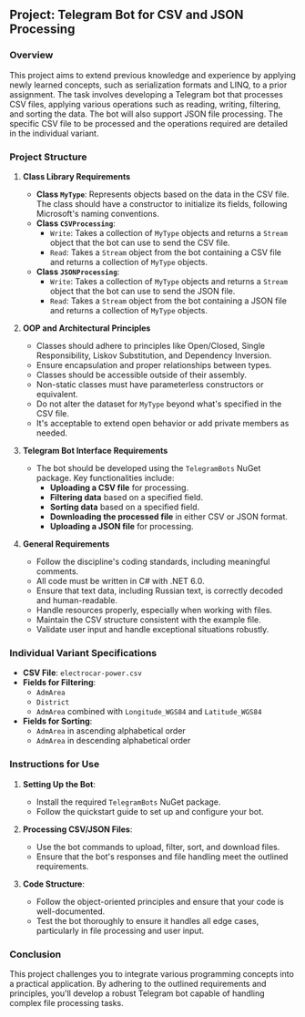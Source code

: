 ## Project: Telegram Bot for CSV and JSON Processing

### Overview

This project aims to extend previous knowledge and experience by applying newly learned concepts, such as serialization formats and LINQ, to a prior assignment. The task involves developing a Telegram bot that processes CSV files, applying various operations such as reading, writing, filtering, and sorting the data. The bot will also support JSON file processing. The specific CSV file to be processed and the operations required are detailed in the individual variant.

### Project Structure

1. **Class Library Requirements**
   - **Class `MyType`**: Represents objects based on the data in the CSV file. The class should have a constructor to initialize its fields, following Microsoft's naming conventions.
   - **Class `CSVProcessing`**: 
     - `Write`: Takes a collection of `MyType` objects and returns a `Stream` object that the bot can use to send the CSV file.
     - `Read`: Takes a `Stream` object from the bot containing a CSV file and returns a collection of `MyType` objects.
   - **Class `JSONProcessing`**:
     - `Write`: Takes a collection of `MyType` objects and returns a `Stream` object that the bot can use to send the JSON file.
     - `Read`: Takes a `Stream` object from the bot containing a JSON file and returns a collection of `MyType` objects.

2. **OOP and Architectural Principles**
   - Classes should adhere to principles like Open/Closed, Single Responsibility, Liskov Substitution, and Dependency Inversion.
   - Ensure encapsulation and proper relationships between types.
   - Classes should be accessible outside of their assembly.
   - Non-static classes must have parameterless constructors or equivalent.
   - Do not alter the dataset for `MyType` beyond what's specified in the CSV file.
   - It's acceptable to extend open behavior or add private members as needed.

3. **Telegram Bot Interface Requirements**
   - The bot should be developed using the `TelegramBots` NuGet package. Key functionalities include:
     - **Uploading a CSV file** for processing.
     - **Filtering data** based on a specified field.
     - **Sorting data** based on a specified field.
     - **Downloading the processed file** in either CSV or JSON format.
     - **Uploading a JSON file** for processing.

4. **General Requirements**
   - Follow the discipline's coding standards, including meaningful comments.
   - All code must be written in C# with .NET 6.0.
   - Ensure that text data, including Russian text, is correctly decoded and human-readable.
   - Handle resources properly, especially when working with files.
   - Maintain the CSV structure consistent with the example file.
   - Validate user input and handle exceptional situations robustly.

### Individual Variant Specifications

- **CSV File**: `electrocar-power.csv`
- **Fields for Filtering**:
  - `AdmArea`
  - `District`
  - `AdmArea` combined with `Longitude_WGS84` and `Latitude_WGS84`
- **Fields for Sorting**:
  - `AdmArea` in ascending alphabetical order
  - `AdmArea` in descending alphabetical order

### Instructions for Use

1. **Setting Up the Bot**: 
   - Install the required `TelegramBots` NuGet package.
   - Follow the quickstart guide to set up and configure your bot.

2. **Processing CSV/JSON Files**:
   - Use the bot commands to upload, filter, sort, and download files.
   - Ensure that the bot's responses and file handling meet the outlined requirements.

3. **Code Structure**:
   - Follow the object-oriented principles and ensure that your code is well-documented.
   - Test the bot thoroughly to ensure it handles all edge cases, particularly in file processing and user input.

### Conclusion

This project challenges you to integrate various programming concepts into a practical application. By adhering to the outlined requirements and principles, you'll develop a robust Telegram bot capable of handling complex file processing tasks.
